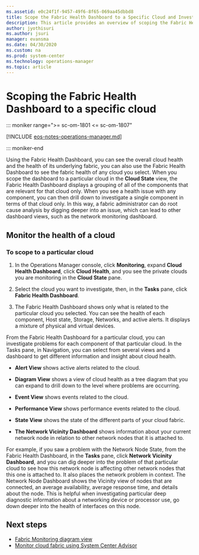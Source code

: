 ```yaml
---
ms.assetid: e0c24f1f-9457-49f6-8f65-069aa45dbbd8
title: Scope the Fabric Health Dashboard to a Specific Cloud and Investigating Details in System Center Operations Manager
description: This article provides an overview of scoping the Fabric Health Dashboard to a Specific Cloud and Investigating Details
author: jyothisuri
ms.author: jsuri
manager: evansma
ms.date: 04/30/2020
ms.custom: na
ms.prod: system-center
ms.technology: operations-manager
ms.topic: article
---
```


# Scoping the Fabric Health Dashboard to a specific cloud

::: moniker range=">= sc-om-1801 <= sc-om-1807"

[!INCLUDE [eos-notes-operations-manager.md](../includes/eos-notes-operations-manager.md)]

::: moniker-end

Using the Fabric Health Dashboard, you can see the overall cloud health and the health of its underlying fabric, you can also use the Fabric Health Dashboard to see the fabric health of any cloud you select. When you scope the dashboard to a particular cloud in the **Cloud State** view, the Fabric Health Dashboard displays a grouping of all of the components that are relevant for that cloud only. When you see a health issue with any component, you can then drill down to investigate a single component in terms of that cloud only. In this way, a fabric administrator can do root cause analysis by digging deeper into an issue, which can lead to other dashboard views, such as the network monitoring dashboard.

## Monitor the health of a cloud

### To scope to a particular cloud

1. In the Operations Manager console, click **Monitoring**, expand **Cloud Health Dashboard**, click **Cloud Health**, and you see the private clouds you are monitoring in the **Cloud State** pane.

2. Select the cloud you want to investigate, then, in the **Tasks** pane, click **Fabric Health Dashboard**.

3. The Fabric Health Dashboard shows only what is related to the particular cloud you selected. You can see the health of each component, Host state, Storage, Networks, and active alerts. It displays a mixture of physical and virtual devices.

From the Fabric Health Dashboard for a particular cloud, you can investigate problems for each component of that particular cloud. In the Tasks pane, in Navigation, you can select from several views and a dashboard to get different information and insight about cloud health.

- **Alert View** shows active alerts related to the cloud.

- **Diagram View** shows a view of cloud health as a tree diagram that you can expand to drill down to the level where problems are occurring.

- **Event View** shows events related to the cloud.

- **Performance View** shows performance events related to the cloud.

- **State View** shows the state of the different parts of your cloud fabric.

- **The Network Vicinity Dashboard** shows information about your current network node in relation to other network nodes that it is attached to.

For example, if you saw a problem with the Network Node State, from the Fabric Health Dashboard, in the **Tasks** pane, click **Network Vicinity Dashboard**, and you can dig deeper into the problem of that particular cloud to see how this network node is affecting other network nodes that this one is attached to. It also places the network problem in context. The Network Node Dashboard shows the Vicinity view of nodes that are connected, an average availability, average response time, and details about the node. This is helpful when investigating particular deep diagnostic information about a networking device or processor use, go down deeper into the health of interfaces on this node.

## Next steps

- [Fabric Monitoring diagram view](fabric-monitoring-diagram-view.md)
- [Monitor cloud fabric using System Center Advisor](use-system-center-advisor.md)

